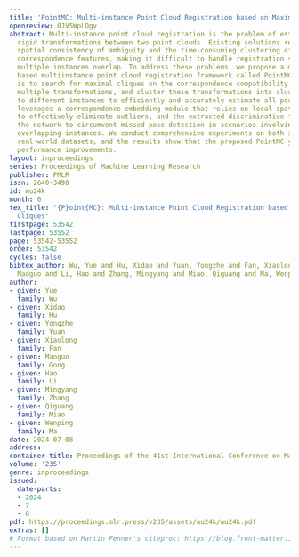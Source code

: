 ```yaml
---
title: 'PointMC: Multi-instance Point Cloud Registration based on Maximal Cliques'
openreview: 0JV5WpLQgv
abstract: Multi-instance point cloud registration is the problem of estimating multiple
  rigid transformations between two point clouds. Existing solutions rely on global
  spatial consistency of ambiguity and the time-consuming clustering of highdimensional
  correspondence features, making it difficult to handle registration scenarios where
  multiple instances overlap. To address these problems, we propose a maximal clique
  based multiinstance point cloud registration framework called PointMC. The key idea
  is to search for maximal cliques on the correspondence compatibility graph to estimate
  multiple transformations, and cluster these transformations into clusters corresponding
  to different instances to efficiently and accurately estimate all poses. PointMC
  leverages a correspondence embedding module that relies on local spatial consistency
  to effectively eliminate outliers, and the extracted discriminative features empower
  the network to circumvent missed pose detection in scenarios involving multiple
  overlapping instances. We conduct comprehensive experiments on both synthetic and
  real-world datasets, and the results show that the proposed PointMC yields remarkable
  performance improvements.
layout: inproceedings
series: Proceedings of Machine Learning Research
publisher: PMLR
issn: 2640-3498
id: wu24k
month: 0
tex_title: "{P}oint{MC}: Multi-instance Point Cloud Registration based on Maximal
  Cliques"
firstpage: 53542
lastpage: 53552
page: 53542-53552
order: 53542
cycles: false
bibtex_author: Wu, Yue and Hu, Xidao and Yuan, Yongzhe and Fan, Xiaolong and Gong,
  Maoguo and Li, Hao and Zhang, Mingyang and Miao, Qiguang and Ma, Wenping
author:
- given: Yue
  family: Wu
- given: Xidao
  family: Hu
- given: Yongzhe
  family: Yuan
- given: Xiaolong
  family: Fan
- given: Maoguo
  family: Gong
- given: Hao
  family: Li
- given: Mingyang
  family: Zhang
- given: Qiguang
  family: Miao
- given: Wenping
  family: Ma
date: 2024-07-08
address:
container-title: Proceedings of the 41st International Conference on Machine Learning
volume: '235'
genre: inproceedings
issued:
  date-parts:
  - 2024
  - 7
  - 8
pdf: https://proceedings.mlr.press/v235/assets/wu24k/wu24k.pdf
extras: []
# Format based on Martin Fenner's citeproc: https://blog.front-matter.io/posts/citeproc-yaml-for-bibliographies/
---
```

